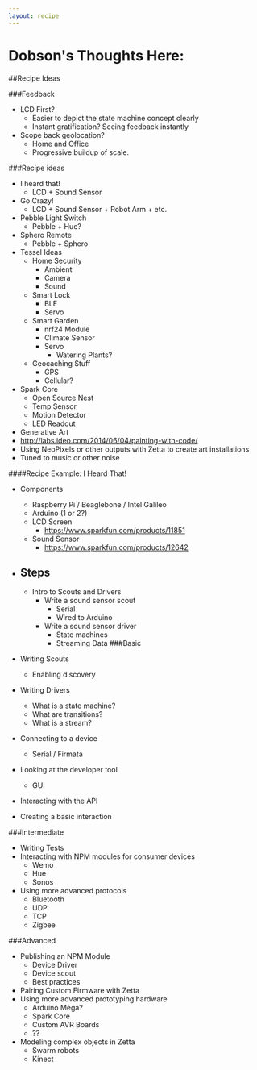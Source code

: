 ```yaml
---
layout: recipe
---
```


# Dobson's Thoughts Here:

##Recipe Ideas

###Feedback

- LCD First?
  - Easier to depict the state machine concept clearly
  - Instant gratification? Seeing feedback instantly
- Scope back geolocation?
  - Home and Office
  - Progressive buildup of scale.


###Recipe ideas

- I heard that!
  - LCD + Sound Sensor
- Go Crazy!
  - LCD + Sound Sensor + Robot Arm + etc.
- Pebble Light Switch
  - Pebble + Hue?
- Sphero Remote
  - Pebble + Sphero
- Tessel Ideas
  - Home Security
    - Ambient
    - Camera
    - Sound
  - Smart Lock
    - BLE
    - Servo
  - Smart Garden
    - nrf24 Module
    - Climate Sensor
    - Servo
      - Watering Plants?
  - Geocaching Stuff
    - GPS
    - Cellular?
- Spark Core
  - Open Source Nest
   - Temp Sensor
   - Motion Detector
   - LED Readout
- Generative Art
 - http://labs.ideo.com/2014/06/04/painting-with-code/
 - Using NeoPixels or other outputs with Zetta to create art installations
 - Tuned to music or other noise

####Recipe Example: I Heard That!

- Components
  - Raspberry Pi / Beaglebone / Intel Galileo
  - Arduino (1 or 2?)
  - LCD Screen
    - https://www.sparkfun.com/products/11851
  - Sound Sensor
    - https://www.sparkfun.com/products/12642
- Steps
  -
  - Intro to Scouts and Drivers
    - Write a sound sensor scout
      - Serial
      - Wired to Arduino
    - Write a sound sensor driver
      - State machines
      - Streaming Data
###Basic

- Writing Scouts
  - Enabling discovery
- Writing Drivers
  - What is a state machine?
  - What are transitions?
  - What is a stream?
- Connecting to a device
  - Serial / Firmata
- Looking at the developer tool
  - GUI
- Interacting with the API
- Creating a basic interaction

###Intermediate

- Writing Tests
- Interacting with NPM modules for consumer devices
  - Wemo
  - Hue
  - Sonos
- Using more advanced protocols
  - Bluetooth
  - UDP
  - TCP
  - Zigbee

###Advanced

- Publishing an NPM Module
  - Device Driver
  - Device scout
  - Best practices
- Pairing Custom Firmware with Zetta
- Using more advanced prototyping hardware
  - Arduino Mega?
  - Spark Core
  - Custom AVR Boards
  - ??
- Modeling complex objects in Zetta
  - Swarm robots
  - Kinect
